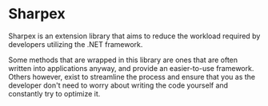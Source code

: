 # Sharpex
Sharpex is an extension library that aims to reduce the workload required by developers utilizing the .NET framework.

Some methods that are wrapped in this library are ones that are often written into applications anyway, and provide an easier-to-use framework. Others however, exist to streamline the process and ensure that you as the developer don't need to worry about writing the code yourself and constantly try to optimize it.
